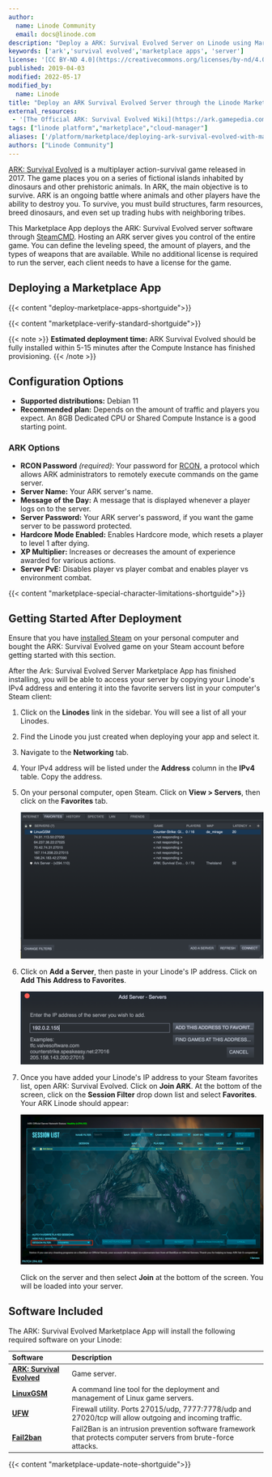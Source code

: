 ```yaml
---
author:
  name: Linode Community
  email: docs@linode.com
description: "Deploy a ARK: Survival Evolved Server on Linode using Marketplace Apps."
keywords: ['ark','survival evolved','marketplace apps', 'server']
license: '[CC BY-ND 4.0](https://creativecommons.org/licenses/by-nd/4.0)'
published: 2019-04-03
modified: 2022-05-17
modified_by:
  name: Linode
title: "Deploy an ARK Survival Evolved Server through the Linode Marketplace"
external_resources:
 - '[The Official ARK: Survival Evolved Wiki](https://ark.gamepedia.com/ARK_Survival_Evolved_Wiki)'
tags: ["linode platform","marketplace","cloud-manager"]
aliases: ['/platform/marketplace/deploying-ark-survival-evolved-with-marketplace-apps/', '/platform/one-click/deploying-ark-survival-evolved-with-one-click-apps/','/guides/deploying-ark-survival-evolved-with-one-click-apps/','/guides/deploying-ark-survival-evolved-with-marketplace-apps/','/guides/ark-survival-evolved-marketplace-app/']
authors: ["Linode Community"]
---
```


[ARK: Survival Evolved](http://playark.com/ark-survival-evolved/) is a multiplayer action-survival game released in 2017. The game places you on a series of fictional islands inhabited by dinosaurs and other prehistoric animals. In ARK, the main objective is to survive. ARK is an ongoing battle where animals and other players have the ability to destroy you. To survive, you must build structures, farm resources, breed dinosaurs, and even set up trading hubs with neighboring tribes.

This Marketplace App deploys the ARK: Survival Evolved server software through [SteamCMD](https://developer.valvesoftware.com/wiki/SteamCMD). Hosting an ARK server gives you control of the entire game. You can define the leveling speed, the amount of players, and the types of weapons that are available. While no additional license is required to run the server, each client needs to have a license for the game.

## Deploying a Marketplace App

{{< content "deploy-marketplace-apps-shortguide">}}

{{< content "marketplace-verify-standard-shortguide">}}

{{< note >}}
**Estimated deployment time:** ARK Survival Evolved should be fully installed within 5-15 minutes after the Compute Instance has finished provisioning.
{{< /note >}}

## Configuration Options

- **Supported distributions:** Debian 11
- **Recommended plan:** Depends on the amount of traffic and players you expect. An 8GB Dedicated CPU or Shared Compute Instance is a good starting point.

### ARK Options

- **RCON Password** *(required)*: Your password for [RCON](https://developer.valvesoftware.com/wiki/Source_RCON_Protocol), a protocol which allows ARK administrators to remotely execute commands on the game server.
- **Server Name:** Your ARK server's name.
- **Message of the Day:** A message that is displayed whenever a player logs on to the server.
- **Server Password:** Your ARK server's password, if you want the game server to be password protected.
- **Hardcore Mode Enabled:** Enables Hardcore mode, which resets a player to level 1 after dying.
- **XP Multiplier:** Increases or decreases the amount of experience awarded for various actions.
- **Server PvE:** Disables player vs player combat and enables player vs environment combat.

{{< content "marketplace-special-character-limitations-shortguide">}}

## Getting Started After Deployment

Ensure that you have [installed Steam](https://store.steampowered.com/about/) on your personal computer and bought the ARK: Survival Evolved game on your Steam account before getting started with this section.

After the Ark: Survival Evolved Server Marketplace App has finished installing, you will be able to access your server by copying your Linode's IPv4 address and entering it into the favorite servers list in your computer's Steam client:

1. Click on the **Linodes** link in the sidebar. You will see a list of all your Linodes.

1. Find the Linode you just created when deploying your app and select it.

1. Navigate to the **Networking** tab.

1. Your IPv4 address will be listed under the **Address** column in the **IPv4** table. Copy the address.

1. On your personal computer, open Steam. Click on **View > Servers**, then click on the **Favorites** tab.

    ![The Steam favorite servers dialog box.](ark-marketplace-steam-favorite-servers.png)

1. Click on **Add a Server**, then paste in your Linode's IP address. Click on **Add This Address to Favorites**.

    ![Add your server to your list of favorite servers.](ark-marketplace-add-server.png)

1.  Once you have added your Linode's IP address to your Steam favorites list, open ARK: Survival Evolved. Click on **Join ARK**. At the bottom of the screen, click on the **Session Filter** drop down list and select **Favorites**. Your ARK Linode should appear:

    ![ARK server list containing the Linode that was added to Steam favorites.](ark-marketplace-session-filter.png)

    Click on the server and then select **Join** at the bottom of the screen. You will be loaded into your server.

## Software Included

The ARK: Survival Evolved Marketplace App will install the following required software on your Linode:

| **Software** | **Description** |
|:--------------|:------------|
| [**ARK: Survival Evolved**](https://store.steampowered.com/app/346110/ARK_Survival_Evolved/) | Game server. |
| [**LinuxGSM**](https://linuxgsm.com) | A command line tool for the deployment and management of Linux game servers. |
| [**UFW**](https://wiki.ubuntu.com/UncomplicatedFirewall) | Firewall utility. Ports 27015/udp, 7777:7778/udp and 27020/tcp will allow outgoing and incoming traffic. |
| [**Fail2ban**](https://www.fail2ban.org/wiki/index.php/Main_Page) | Fail2Ban is an intrusion prevention software framework that protects computer servers from brute-force attacks. |

{{< content "marketplace-update-note-shortguide">}}
